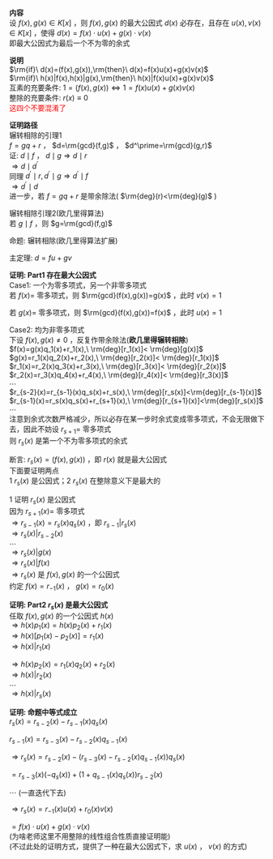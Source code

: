 **内容**    
设 $f(x),g(x)\in K[x]$ ，则 $f(x),g(x)$ 的最大公因式 $d(x)$ 必存在，且存在 $u(x),v(x)\in K[x]$ ，使得 $d(x)=f(x)\cdot u(x)+g(x)\cdot v(x)$     
即最大公因式为最后一个不为零的余式    
    
**说明**    
 $\rm{if}\ d(x)=(f(x),g(x)),\rm{then}\ d(x)=f(x)u(x)+g(x)v(x)$     
 $\rm{if}\ h(x)|f(x),h(x)|g(x),\rm{then}\ h(x)|f(x)u(x)+g(x)v(x)$     
互素的充要条件:  $1=(f(x),g(x))\Leftrightarrow 1=f(x)u(x)+g(x)v(x)$     
整除的充要条件:  $r(x)\equiv0$     
<font color=red>这四个不要混淆了</font>    
    
**证明路径**    
辗转相除的引理1    
 $f=gq+r$ ， $d=\rm{gcd}(f,g)$ ， $d^\prime=\rm{gcd}(g,r)$     
证:  $d\mid f$ ， $d\mid g\Rightarrow d\mid r$     
 $\Rightarrow d\mid d^\prime$     
同理 $d^\prime\mid r,d^\prime\mid g\Rightarrow    
d^\prime\mid f$     
 $\Rightarrow d^\prime\mid d$     
进一步，若 $f=gq+r$ 是带余除法( $\rm{deg}(r)<\rm{deg}(g)$ )    
    
辗转相除引理2(欧几里得算法)    
若 $g\mid f$ ，则 $g=\rm{gcd}(f,g)$     
    
命题: 辗转相除(欧几里得算法扩展)    
    
主定理: $d=fu+gv$     
    
**证明: Part1 存在最大公因式**    
Case1: 一个为零多项式，另一个非零多项式    
若 $f(x)=$ 零多项式，则 $\rm{gcd}(f(x),g(x))=g(x)$ ，此时 $v(x)=1$     
    
若 $g(x)=$ 零多项式，则 $\rm{gcd}(f(x),g(x))=f(x)$ ，此时 $u(x)=1$     
    
Case2: 均为非零多项式    
下设 $f(x),g(x)\neq0$ ，反复作带余除法(**欧几里得辗转相除**)    
 $f(x)=g(x)q_1(x)+r_1(x),\ \rm{deg}[r_1(x)]<    
\rm{deg}[g(x)]$     
 $g(x)=r_1(x)q_2(x)+r_2(x),\ \rm{deg}[r_2(x)]<    
\rm{deg}[r_1(x)]$     
 $r_1(x)=r_2(x)q_3(x)+r_3(x),\ \rm{deg}[r_3(x)]<    
\rm{deg}[r_2(x)]$     
 $r_2(x)=r_3(x)q_4(x)+r_4(x),\ \rm{deg}[r_4(x)]<    
\rm{deg}[r_3(x)]$     
 $\cdots$     
 $r_{s-2}(x)=r_{s-1}(x)q_s(x)+r_s(x),\ \rm{deg}[r_s(x)]<\rm{deg}[r_{s-1}(x)]$     
 $r_{s-1}(x)=r_s(x)q_s(x)+r_{s+1}(x),\ \rm{deg}[r_{s+1}(x)]<\rm{deg}[r_s(x)]$     
 $\cdots$     
注意到余式次数严格减少，所以必存在某一步时余式变成零多项式，不会无限做下去，因此不妨设 $r_{s+1}=$ 零多项式    
则 $r_s(x)$ 是第一个不为零多项式的余式    
    
断言:  $r_s(x)=(f(x),g(x))$ ，即 $r(x)$ 就是最大公因式    
下面要证明两点    
1  $r_s(x)$ 是公因式；2  $r_s(x)$ 在整除意义下是最大的    
    
1 证明 $r_s(x)$ 是公因式    
因为 $r_{s+1}(x)=$ 零多项式    
 $\Rightarrow r_{s-1}(x)=r_s(x)q_s(x)$ ，即 $r_{s-1}|r_s(x)$     
 $\Rightarrow r_s(x)|r_{s-2}(x)$     
 $\cdots$     
 $\Rightarrow r_s(x)|g(x)$     
 $\Rightarrow r_s(x)|f(x)$     
 $\Rightarrow r_s(x)$ 是 $f(x),g(x)$ 的一个公因式    
约定 $f(x)=r_{-1}(x)$ ， $g(x)=r_0(x)$     
    
**证明: Part2  $r_s(x)$ 是最大公因式**    
任取 $f(x),g(x)$ 的一个公因式 $h(x)$     
 $\Rightarrow h(x)p_1(x)=h(x)p_2(x)+r_1(x)$     
 $\Rightarrow h(x)[p_1(x)-p_2(x)]=r_1(x)$     
 $\Rightarrow h(x)|r_1(x)$     
    
 $\Rightarrow h(x)p_2(x)=r_1(x)q_2(x)+r_2(x)$     
 $\Rightarrow h(x)|r_2(x)$     
 $\cdots$     
 $\Rightarrow h(x)|r_s(x)$     
    
**证明: 命题中等式成立**    
 $r_s(x)=r_{s-2}(x)-r_{s-1}(x)q_s(x)$     
    
 $r_{s-1}(x)=r_{s-3}(x)-r_{s-2}(x)q_{s-1}(x)$     
    
 $\Rightarrow r_s(x)=r_{s-2}(x)-(r_{s-3}(x)-r_{s-2}(x)q_{s-1}(x))q_s(x)$     
    
 $=r_{s-3}(x)(-q_{s}(x))    
+(1+q_{s-1}(x)q_s(x))r_{s-2}(x)$     
    
 $\cdots$ (一直迭代下去)    
    
 $\Rightarrow r_s(x)=r_{-1}(x)u(x)+r_0(x)v(x)$     
    
 $=f(x)\cdot u(x)+g(x)\cdot v(x)$     
(为啥老师这里不用整除的线性组合性质直接证明能)    
(不过此处的证明方式，提供了一种在最大公因式下，求 $u(x)$ ， $v(x)$ 的方式)    
